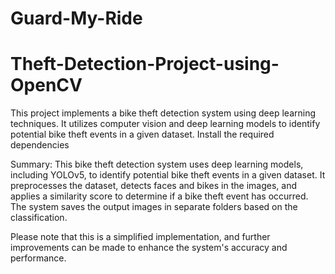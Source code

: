 # Guard-My-Ride
# Theft-Detection-Project-using-OpenCV
This project implements a bike theft detection system using deep learning techniques. It utilizes computer vision and deep learning models to identify potential bike theft events in a given dataset.
Install the required dependencies

Summary: This bike theft detection system uses deep learning models, including YOLOv5, to identify potential bike theft events in a given dataset. It preprocesses the dataset, detects faces and bikes in the images, and applies a similarity score to determine if a bike theft event has occurred. The system saves the output images in separate folders based on the classification.

Please note that this is a simplified implementation, and further improvements can be made to enhance the system's accuracy and performance.

